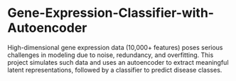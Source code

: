# Gene-Expression-Classifier-with-Autoencoder
High-dimensional gene expression data (10,000+ features) poses serious challenges in modeling due to noise, redundancy, and overfitting. This project simulates such data and uses an autoencoder to extract meaningful latent representations, followed by a classifier to predict disease classes.
